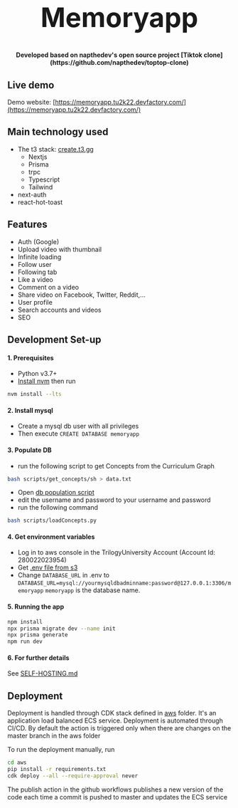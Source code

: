 <h1 align="center" style="font-size: 60px">Memoryapp</h1>

<p align="center"><strong>Developed based on napthedev's open source project [Tiktok clone](https://github.com/napthedev/toptop-clone)</strong></p>

## Live demo

Demo website: [https://memoryapp.tu2k22.devfactory.com/](https://memoryapp.tu2k22.devfactory.com/)
## Main technology used

- The t3 stack: [create.t3.gg](https://create.t3.gg/)
  - Nextjs
  - Prisma
  - trpc
  - Typescript
  - Tailwind
- next-auth
- react-hot-toast

## Features

- Auth (Google)
- Upload video with thumbnail
- Infinite loading
- Follow user
- Following tab
- Like a video
- Comment on a video
- Share video on Facebook, Twitter, Reddit,...
- User profile
- Search accounts and videos
- SEO

## Development Set-up

#### 1. Prerequisites
- Python v3.7+
- [Install nvm](https://www.freecodecamp.org/news/node-version-manager-nvm-install-guide/) then run
```bash
nvm install --lts
```
#### 2. Install mysql
- Create a mysql db user with all privileges
- Then execute `CREATE DATABASE memoryapp`
#### 3. Populate DB
- run the following script to get Concepts from the Curriculum Graph
```bash
bash scripts/get_concepts/sh > data.txt
```
- Open [db population script](./scripts/loadConcepts.py)
- edit the username and password to your username and password
- run the following command
```bash
bash scripts/loadConcepts.py
```
#### 4. Get environment variables
- Log in to aws console in the TrilogyUniversity Account (Account Id: 280022023954)
- Get [.env file from s3](https://s3.console.aws.amazon.com/s3/upload/tu2k22-memoryapp)
- Change `DATABASE_URL` in .env to `DATABASE_URL=mysql://yourmysqldbadminname:password@127.0.0.1:3306/memoryapp`
`memoryapp` is the database name.

#### 5. Running the app

```bash
npm install
npx prisma migrate dev --name init
npx prisma generate
npm run dev
```

#### 6. For further details
See [SELF-HOSTING.md](/SELF-HOSTING.md)

## Deployment
Deployment is handled through CDK stack defined in [aws](./aws/) folder.
It's an application load balanced ECS service. 
Deployment is automated through CI/CD. By default the action is triggered only when there are changes on the master branch in the aws folder

To run the deployment manually, run

```bash
cd aws
pip install -r requirements.txt
cdk deploy --all --require-approval never
```

The publish action in the github workflows publishes a new version of the code each time a commit is pushed to master and updates the ECS service
